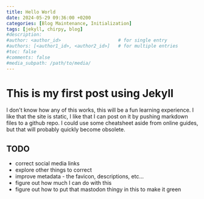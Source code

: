 ```yaml
---
title: Hello World
date: 2024-05-29 09:36:00 +0200
categories: [Blog Maintenance, Initialization]
tags: [jekyll, chirpy, blog]
#description:
#author: <author_id>                     # for single entry
#authors: [<author1_id>, <author2_id>]   # for multiple entries
#toc: false
#comments: false
#media_subpath: /path/to/media/
---
```


# This is my first post using Jekyll

I don't know how any of this works, this will be a fun learning experience. I like that the site is static, I like that I can post on it by pushing markdown files to a github repo. I could use some cheatsheet aside from online guides, but that will probably quickly become obsolete.

## TODO

- correct social media links
- explore other things to correct
- improve metadata - the favicon, descriptions, etc...
- figure out how much I can do with this
- figure out how to put that mastodon thingy in this to make it green